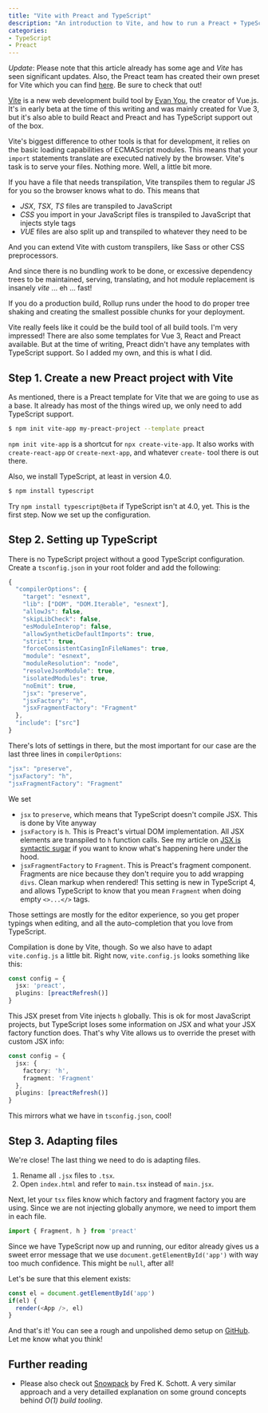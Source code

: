 ```yaml
---
title: "Vite with Preact and TypeScript"
description: "An introduction to Vite, and how to run a Preact + TypeScript project with it"
categories:
- TypeScript
- Preact
---
```


*Update*: Please note that this article already has some age and *Vite* has seen significant updates. Also, the Preact team has created their own preset for Vite which you can find [here](https://github.com/preactjs/preset-vite). Be sure to check that out! 

[Vite](https://github.com/vitejs/vite) is a new web development build tool by [Evan You](https://twitter.com/youyuxi), the creator of Vue.js. It's in early beta at the time of this writing and was mainly created for Vue 3, but it's also able to build React and Preact and has TypeScript support out of the box.

Vite's biggest difference to other tools is that for development, it relies on the basic loading capabilities of ECMAScript modules. This means that your `import` statements translate are executed natively by the browser. Vite's task is to serve your files. Nothing more. Well, a little bit more.

If you have a file that needs transpilation, Vite transpiles them to regular JS for you so the browser knows what to do. This means that

- *JSX*, *TSX*, *TS* files are transpiled to JavaScript
- *CSS* you import in your JavaScript files is transpiled to JavaScript that injects style tags
- *VUE* files are also split up and transpiled to whatever they need to be

And you can extend Vite with custom transpilers, like Sass or other CSS preprocessors.

And since there is no bundling work to be done, or excessive dependency trees to be maintained, serving, translating, and hot module replacement is insanely *vite* ... eh ... fast!

If you do a production build, Rollup runs under the hood to do proper tree shaking and creating the smallest possible chunks for your deployment.

Vite really feels like it could be the build tool of all build tools. I'm very impressed! There are also some templates for Vue 3, React and Preact available. But at the time of writing, Preact didn't have any templates with TypeScript support. So I added my own, and this is what I did.

## Step 1. Create a new Preact project with Vite

As mentioned, there is a Preact template for Vite that we are going to use as a base. It already has most of the things wired up, we only need to add TypeScript support.

```bash
$ npm init vite-app my-preact-project --template preact
```

<p class="til">
  <code>npm init vite-app</code> is a shortcut for <code>npx create-vite-app</code>. It also works with <code>create-react-app</code> or <code>create-next-app</code>, and whatever <code>create-</code> tool there is out there.
</p>

Also, we install TypeScript, at least in version 4.0.

```bash
$ npm install typescript
```

Try `npm install typescript@beta` if TypeScript isn't at 4.0, yet. This is the first step. Now we set up the configuration.

## Step 2. Setting up TypeScript

There is no TypeScript project without a good TypeScript configuration. Create a `tsconfig.json` in your root folder and add the following:

```typescript
{
  "compilerOptions": {
    "target": "esnext",
    "lib": ["DOM", "DOM.Iterable", "esnext"],
    "allowJs": false,
    "skipLibCheck": false,
    "esModuleInterop": false,
    "allowSyntheticDefaultImports": true,
    "strict": true,
    "forceConsistentCasingInFileNames": true,
    "module": "esnext",
    "moduleResolution": "node",
    "resolveJsonModule": true,
    "isolatedModules": true,
    "noEmit": true,
    "jsx": "preserve",
    "jsxFactory": "h",
    "jsxFragmentFactory": "Fragment"
  },
  "include": ["src"]
}
```

There's lots of settings in there, but the most important for our case are the last three lines in `compilerOptions`:

```typescript
"jsx": "preserve",
"jsxFactory": "h",
"jsxFragmentFactory": "Fragment"
```

We set

- `jsx` to `preserve`, which means that TypeScript doesn't compile JSX. This is done by Vite anyway
- `jsxFactory` is `h`. This is Preact's virtual DOM implementation. All JSX elements are transpiled to `h` function calls. See my article on [JSX is syntactic sugar](/jsx-syntactic-sugar/) if you want to know what's happening here under the hood.
- `jsxFragmentFactory` to `Fragment`. This is Preact's fragment component. Fragments are nice because they don't require you to add wrapping `divs`. Clean markup when rendered! This setting is new in TypeScript 4, and allows TypeScript to know that you mean `Fragment` when doing empty `<>...</>` tags.

Those settings are mostly for the editor experience, so you get proper typings when editing, and all the auto-completion that you love from TypeScript.

Compilation is done by Vite, though. So we also have to adapt `vite.config.js` a little bit. Right now, `vite.config.js` looks something like this:

```typescript
const config = {
  jsx: 'preact',
  plugins: [preactRefresh()]
}
```

This JSX preset from Vite injects `h` globally. This is ok for most JavaScript projects, but TypeScript loses some information on JSX and what your JSX factory function does. That's why Vite allows us to override the preset with custom JSX info:

```typescript
const config = {
  jsx: {
    factory: 'h',
    fragment: 'Fragment'
  },
  plugins: [preactRefresh()]
}
```

This mirrors what we have in `tsconfig.json`, cool!

## Step 3. Adapting files

We're close! The last thing we need to do is adapting files.

1. Rename all `.jsx` files to `.tsx`.
2. Open `index.html` and refer to `main.tsx` instead of `main.jsx`.
  
Next, let your `tsx` files know which factory and fragment factory you are using. Since we are not injecting globally anymore, we need to import them in each file. 

```typescript
import { Fragment, h } from 'preact'
```

Since we have TypeScript now up and running, our editor already gives us a sweet error message that we use `document.getElementById('app')` with way too much confidence. This might be `null`, after all!

Let's be sure that this element exists:

```typescript
const el = document.getElementById('app')
if(el) {
  render(<App />, el)
}
```

And that's it! You can see a rough and unpolished demo setup on [GitHub](https://github.com/ddprrt/preact-vite-ts-playground). Let me know what you think!

## Further reading

- Please also check out [Snowpack](https://snowpack.dev) by Fred K. Schott. A very similar approach and a very detailled explanation on some ground concepts behind *O(1) build tooling*.

